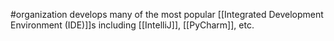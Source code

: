 #organization 
develops many of the most popular [[Integrated Development Environment (IDE)]]s
including
[[IntelliJ]], [[PyCharm]], etc.